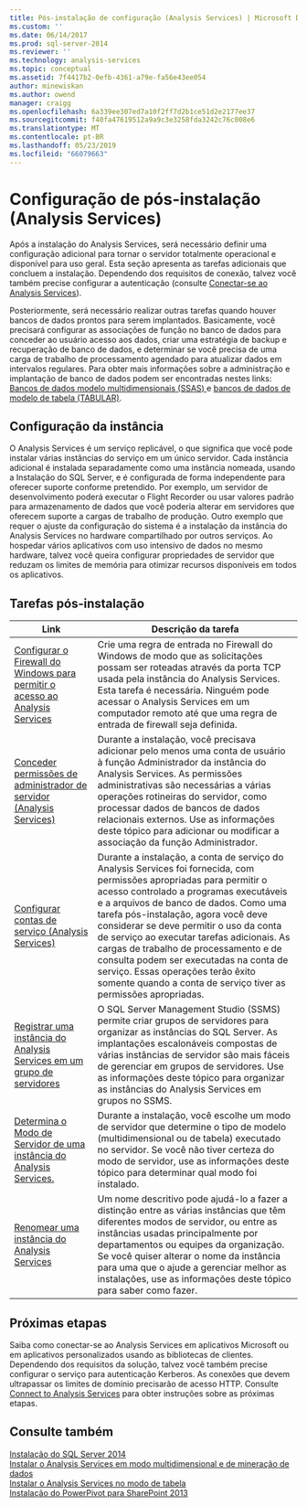 ```yaml
---
title: Pós-instalação de configuração (Analysis Services) | Microsoft Docs
ms.custom: ''
ms.date: 06/14/2017
ms.prod: sql-server-2014
ms.reviewer: ''
ms.technology: analysis-services
ms.topic: conceptual
ms.assetid: 7f4417b2-0efb-4361-a79e-fa56e43ee054
author: minewiskan
ms.author: owend
manager: craigg
ms.openlocfilehash: 6a339ee307ed7a10f2ff7d2b1ce51d2e2177ee37
ms.sourcegitcommit: f40fa47619512a9a9c3e3258fda3242c76c008e6
ms.translationtype: MT
ms.contentlocale: pt-BR
ms.lasthandoff: 05/23/2019
ms.locfileid: "66079663"
---
```

# <a name="post-install-configuration-analysis-services"></a>Configuração de pós-instalação (Analysis Services)
  Após a instalação do Analysis Services, será necessário definir uma configuração adicional para tornar o servidor totalmente operacional e disponível para uso geral. Esta seção apresenta as tarefas adicionais que concluem a instalação. Dependendo dos requisitos de conexão, talvez você também precise configurar a autenticação (consulte [Conectar-se ao Analysis Services](connect-to-analysis-services.md)).  
  
 Posteriormente, será necessário realizar outras tarefas quando houver bancos de dados prontos para serem implantados. Basicamente, você precisará configurar as associações de função no banco de dados para conceder ao usuário acesso aos dados, criar uma estratégia de backup e recuperação de banco de dados, e determinar se você precisa de uma carga de trabalho de processamento agendado para atualizar dados em intervalos regulares. Para obter mais informações sobre a administração e implantação de banco de dados podem ser encontradas nestes links: [Bancos de dados modelo multidimensionais &#40;SSAS&#41; ](../multidimensional-models/multidimensional-model-databases-ssas.md) e [bancos de dados de modelo de tabela &#40;TABULAR&#41;](../tabular-models/tabular-model-databases-ssas-tabular.md).  
  
## <a name="instance-configuration"></a>Configuração da instância  
 O Analysis Services é um serviço replicável, o que significa que você pode instalar várias instâncias do serviço em um único servidor. Cada instância adicional é instalada separadamente como uma instância nomeada, usando a Instalação do SQL Server, e é configurada de forma independente para oferecer suporte conforme pretendido. Por exemplo, um servidor de desenvolvimento poderá executar o Flight Recorder ou usar valores padrão para armazenamento de dados que você poderia alterar em servidores que oferecem suporte a cargas de trabalho de produção. Outro exemplo que requer o ajuste da configuração do sistema é a instalação da instância do Analysis Services no hardware compartilhado por outros serviços. Ao hospedar vários aplicativos com uso intensivo de dados no mesmo hardware, talvez você queira configurar propriedades de servidor que reduzam os limites de memória para otimizar recursos disponíveis em todos os aplicativos.  
  
## <a name="post-installation-tasks"></a>Tarefas pós-instalação  
  
|Link|Descrição da tarefa|  
|----------|----------------------|  
|[Configurar o Firewall do Windows para permitir o acesso ao Analysis Services](configure-the-windows-firewall-to-allow-analysis-services-access.md)|Crie uma regra de entrada no Firewall do Windows de modo que as solicitações possam ser roteadas através da porta TCP usada pela instância do Analysis Services. Esta tarefa é necessária. Ninguém pode acessar o Analysis Services em um computador remoto até que uma regra de entrada de firewall seja definida.|  
|[Conceder permissões de administrador de servidor &#40;Analysis Services&#41;](grant-server-admin-rights-to-an-analysis-services-instance.md)|Durante a instalação, você precisava adicionar pelo menos uma conta de usuário à função Administrador da instância do Analysis Services. As permissões administrativas são necessárias a várias operações rotineiras do servidor, como processar dados de bancos de dados relacionais externos. Use as informações deste tópico para adicionar ou modificar a associação da função Administrador.|  
|[Configurar contas de serviço &#40;Analysis Services&#41;](configure-service-accounts-analysis-services.md)|Durante a instalação, a conta de serviço do Analysis Services foi fornecida, com permissões apropriadas para permitir o acesso controlado a programas executáveis e a arquivos de banco de dados. Como uma tarefa pós-instalação, agora você deve considerar se deve permitir o uso da conta de serviço ao executar tarefas adicionais. As cargas de trabalho de processamento e de consulta podem ser executadas na conta de serviço. Essas operações terão êxito somente quando a conta de serviço tiver as permissões apropriadas.|  
|[Registrar uma instância do Analysis Services em um grupo de servidores](register-an-analysis-services-instance-in-a-server-group.md)|O SQL Server Management Studio (SSMS) permite criar grupos de servidores para organizar as instâncias do SQL Server. As implantações escalonáveis compostas de várias instâncias de servidor são mais fáceis de gerenciar em grupos de servidores. Use as informações deste tópico para organizar as instâncias do Analysis Services em grupos no SSMS.|  
|[Determina o Modo de Servidor de uma instância do Analysis Services.](determine-the-server-mode-of-an-analysis-services-instance.md)|Durante a instalação, você escolhe um modo de servidor que determine o tipo de modelo (multidimensional ou de tabela) executado no servidor. Se você não tiver certeza do modo de servidor, use as informações deste tópico para determinar qual modo foi instalado.|  
|[Renomear uma instância do Analysis Services](rename-an-analysis-services-instance.md)|Um nome descritivo pode ajudá-lo a fazer a distinção entre as várias instâncias que têm diferentes modos de servidor, ou entre as instâncias usadas principalmente por departamentos ou equipes da organização. Se você quiser alterar o nome da instância para uma que o ajude a gerenciar melhor as instalações, use as informações deste tópico para saber como fazer.|  
  
## <a name="next-steps"></a>Próximas etapas  
 Saiba como conectar-se ao Analysis Services em aplicativos Microsoft ou em aplicativos personalizados usando as bibliotecas de clientes. Dependendo dos requisitos da solução, talvez você também precise configurar o serviço para autenticação Kerberos. As conexões que devem ultrapassar os limites de domínio precisarão de acesso HTTP. Consulte [Connect to Analysis Services](connect-to-analysis-services.md) para obter instruções sobre as próximas etapas.  
  
## <a name="see-also"></a>Consulte também  
 [Instalação do SQL Server 2014](../../../2014/database-engine/install-windows/installation-for-sql-server.md)   
 [Instalar o Analysis Services em modo multidimensional e de mineração de dados](../../sql-server/install/install-analysis-services-in-multidimensional-and-data-mining-mode.md)   
 [Instalar o Analysis Services no modo de tabela](install-windows/install-analysis-services.md)   
 [Instalação do PowerPivot para SharePoint 2013](install-windows/install-analysis-services-in-power-pivot-mode.md)  
  
  

